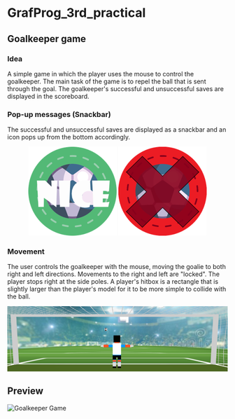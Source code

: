 # GrafProg_3rd_practical
## Goalkeeper game
### Idea
A simple game in which the player uses the mouse to control the goalkeeper. The main task of the game is to repel the ball that is sent through the goal. The goalkeeper's successful and unsuccessful saves are displayed in the scoreboard.

### Pop-up messages (Snackbar)
The successful and unsuccessful saves are displayed as a snackbar and an icon pops up from the bottom accordingly.
<p align="center">
  <img src="preview/picture1.png?raw=true" />
  <img src="preview/picture2.png?raw=true" />
</p>

### Movement
The user controls the goalkeeper with the mouse, moving the goalie to both right and left directions. Movements to the right and left are "locked". The player stops right at the side poles. A player's hitbox is a rectangle that is slightly larger than the player's model for it to be more simple to collide with the ball.
<p align="center">
  <img src="preview/picture3.png?raw=true" />
</p>

## Preview
![Goalkeeper Game](preview/goalkeepergame.gif)

